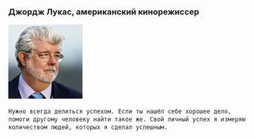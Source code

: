 <!--2024-05-18 15:56:44-->
### Джордж Лукас, американский кинорежиссер
<img src="./dj_lukas.jpg">

    Нужно всегда делиться успехом. Если ты нашёл себе хорошее дело, 
    помоги другому человеку найти такое же. Свой личный успех я измеряю
    количеством людей, которых я сделал успешным.